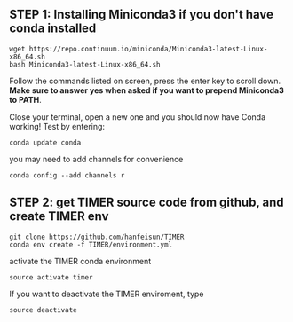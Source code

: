 STEP 1: Installing Miniconda3 if you don't have conda installed
---------------------------------------------------------------
```
wget https://repo.continuum.io/miniconda/Miniconda3-latest-Linux-x86_64.sh
bash Miniconda3-latest-Linux-x86_64.sh
```

Follow the commands listed on screen, press the enter key to scroll down.
**Make sure to answer yes when asked if you want to prepend Miniconda3 to PATH**.

Close your terminal, open a new one and you should now have Conda working! Test by entering:
```
conda update conda
```

you may need to add channels for convenience
```
conda config --add channels r
```


STEP 2: get TIMER source code from github, and create TIMER env
---------------------------------------------------------------
```
git clone https://github.com/hanfeisun/TIMER
conda env create -f TIMER/environment.yml
```

activate the TIMER conda environment
```
source activate timer
```

If you want to deactivate the TIMER enviroment, type
```
source deactivate
```

